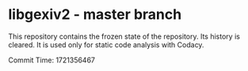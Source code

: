 # libgexiv2 - master branch

This repository contains the frozen state of the repository.
Its history is cleared. It is used only for static code
analysis with Codacy.

Commit Time: 1721356467